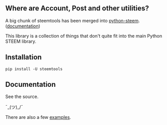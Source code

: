 ## Where are Account, Post and other utilities?
A big chunk of steemtools has been merged into [python-steem](https://github.com/xeroc/python-steem). ([documentation](http://pysteem.com/))

This library is a collection of things that don't quite fit into the main Python STEEM library.

## Installation
```
pip install -U steemtools
```

## Documentation
See the source.

¯\_(ツ)_/¯

There are also a few [examples](https://github.com/Netherdrake/steemtools/tree/master/examples).